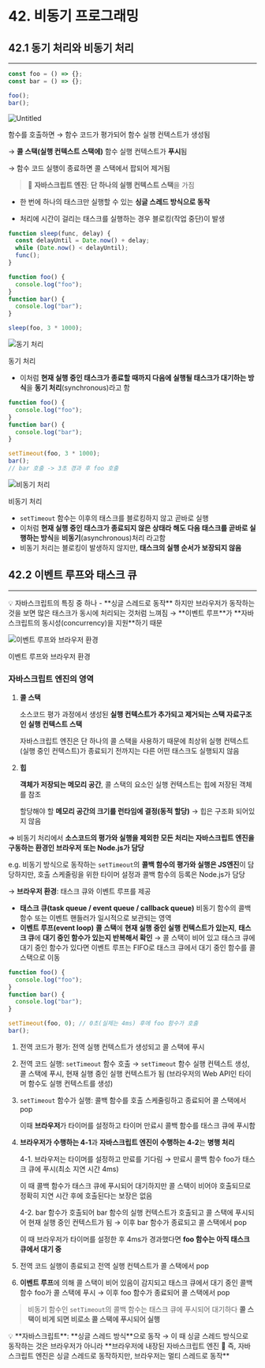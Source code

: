 # 42. 비동기 프로그래밍

## 42.1 동기 처리와 비동기 처리

---

```jsx
const foo = () => {};
const bar = () => {};

foo();
bar();
```

![Untitled](https://prod-files-secure.s3.us-west-2.amazonaws.com/7fcc553f-a6b8-4870-a93c-292d8556f276/4a84565e-ecbc-4430-9422-5d9de5ada2f9/Untitled.png)

함수를 호출하면 → 함수 코드가 평가되어 함수 실행 컨텍스트가 생성됨

→ **콜 스택(실행 컨텍스트 스택에)** 함수 실행 컨텍스트가 **푸시**됨

→ 함수 코드 실행이 종료하면 콜 스택에서 팝되어 제거됨

> 📌 **자바스크립트 엔진**: **단 하나의 실행 컨텍스트 스택**을 가짐

- 한 번에 하나의 태스크만 실행할 수 있는 **싱글 스레드 방식으로 동작**
  >
- 처리에 시간이 걸리는 태스크를 실행하는 경우 블로킹(작업 중단)이 발생

```jsx
function sleep(func, delay) {
  const delayUntil = Date.now() + delay;
  while (Date.now() < delayUntil);
  func();
}

function foo() {
  console.log("foo");
}
function bar() {
  console.log("bar");
}

sleep(foo, 3 * 1000);
```

![동기 처리](https://prod-files-secure.s3.us-west-2.amazonaws.com/7fcc553f-a6b8-4870-a93c-292d8556f276/2b25d9c8-416c-400c-982e-2d04315d9ef6/Untitled.png)

동기 처리

- 이처럼 **현재 실행 중인 태스크가 종료할 때까지 다음에 실행될 태스크가 대기하는 방식**을 **동기 처리**(synchronous)라고 함

```jsx
function foo() {
  console.log("foo");
}
function bar() {
  console.log("bar");
}

setTimeout(foo, 3 * 1000);
bar();
// bar 호출 -> 3초 경과 후 foo 호출
```

![비동기 처리](https://prod-files-secure.s3.us-west-2.amazonaws.com/7fcc553f-a6b8-4870-a93c-292d8556f276/58567316-5558-48a5-aeb6-a3470614d586/Untitled.png)

비동기 처리

- `setTimeout` 함수는 이후의 태스크를 블로킹하지 않고 곧바로 실행
- 이처럼 **현재 실행 중인 태스크가 종료되지 않은 상태라 해도 다음 태스크를 곧바로 실행하는 방식**을 **비동기**(asynchronous)처리 라고함
- 비동기 처리는 블로킹이 발생하지 않지만, **태스크의 실행 순서가 보장되지 않음**

## 42.2 이벤트 루프와 태스크 큐

---

<aside>
💡 자바스크립트의 특징 중 하나 - **싱글 스레드로 동작**
하지만 브라우저가 동작하는 것을 보면 많은 태스크가 동시에 처리되는 것처럼 느껴짐
→ **이벤트 루프**가 **자바스크립트의 동시성(concurrency)을 지원**하기 때문

</aside>

![이벤트 루프와 브라우저 환경](https://prod-files-secure.s3.us-west-2.amazonaws.com/7fcc553f-a6b8-4870-a93c-292d8556f276/8fadeb38-afda-46c7-9b85-7166d878c45b/Untitled.png)

이벤트 루프와 브라우저 환경

### 자바스크립트 엔진의 영역

1. **콜 스택**

   소스코드 평가 과정에서 생성된 **실행 컨텍스트가 추가되고 제거되는 스택 자료구조인 실행 컨텍스트 스택**

   자바스크립트 엔진은 단 하나의 콜 스택을 사용하기 때문에 최상위 실행 컨텍스트(실행 중인 컨텍스트)가 종료되기 전까지는 다른 어떤 태스크도 실행되지 않음

2. **힙**

   **객체가 저장되는 메모리 공간**, 콜 스택의 요소인 실행 컨텍스트는 힙에 저장된 객체를 참조

   할당해야 할 **메모리 공간의 크기를 런타임에 결정(동적 할당)** → 힙은 구조화 되어있지 않음

⇒ 비동기 처리에서 **소스코드의 평가와 실행을 제외한 모든 처리는 자바스크립트 엔진을 구동하는 환경인 브라우저 또는 Node.js가 담당**

e.g. 비동기 방식으로 동작하는 `setTimeout`의 **콜백 함수의 평가와 실행은 JS엔진**이 담당하지만, 호출 스케줄링을 위한 타이머 설정과 콜백 함수의 등록은 Node.js가 담당

→ **브라우저 환경**: 태스크 큐와 이벤트 루프를 제공

- **태스크 큐(task queue / event queue / callback queue)**
  비동기 함수의 콜백 함수 또는 이벤트 핸들러가 일시적으로 보관되는 영역
- **이벤트 루프(event loop)**
  **콜 스택**에 **현재 실행 중인 실행 컨텍스트가 있는지**, **태스크 큐**에 **대기 중인 함수가 있는지 반복해서 확인**
  → 콜 스택이 비어 있고 태스크 큐에 대기 중인 함수가 있다면 이벤트 루프는 FIFO로 태스크 큐에서 대기 중인 함수를 콜 스택으로 이동

```jsx
function foo() {
  console.log("foo");
}
function bar() {
  console.log("bar");
}

setTimeout(foo, 0); // 0초(실제는 4ms) 후에 foo 함수가 호출
bar();
```

1. 전역 코드가 평가: 전역 실행 컨텍스트가 생성되고 콜 스택에 푸시
2. 전역 코드 실행: `setTimeout` 함수 호출 → `setTimeout` 함수 실행 컨텍스트 생성, 콜 스택에 푸시, 현재 실행 중인 실행 컨텍스트가 됨 (브라우저의 Web API인 타이머 함수도 실행 컨텍스트를 생성)
3. `setTimeout` 함수가 실행: 콜백 함수를 호출 스케줄링하고 종료되어 콜 스택에서 pop

   이때 **브라우저**가 타이머를 설정하고 타이머 만료시 콜백 함수를 태스크 큐에 푸시함

4. **브라우저가 수행하는 4-1**과 **자바스크립트 엔진이 수행하는 4-2**는 **병행 처리**

   4-1. 브라우저는 타이머를 설정하고 만료를 기다림 → 만료시 콜백 함수 foo가 태스크 큐에 푸시(최소 지연 시간 4ms)

   이 때 콜백 함수가 태스크 큐에 푸시되어 대기하지만 콜 스택이 비어야 호출되므로 정확히 지연 시간 후에 호출된다는 보장은 없음

   4-2. bar 함수가 호출되어 bar 함수의 실행 컨텍스트가 호출되고 콜 스택에 푸시되어 현재 실행 중인 컨텍스트가 됨 → 이후 bar 함수가 종료되고 콜 스택에서 pop

   이 때 브라우저가 타이머를 설정한 후 4ms가 경과했다면 **foo 함수는 아직 태스크 큐에서 대기 중**

5. 전역 코드 실행이 종료되고 전역 실행 컨텍스트가 콜 스택에서 pop
6. **이벤트 루프**에 의해 콜 스택이 비어 있음이 감지되고 태스크 큐에서 대기 중인 콜백 함수 foo가 콜 스택에 푸시 → 이후 foo 함수가 종료되어 콜 스택에서 pop

> 비동기 함수인 `setTimeout`의 콜백 함수는 태스크 큐에 푸시되어 대기하다 **콜 스택이 비게 되면 비로소 콜 스택에 푸시되어 실행**

<aside>
💡 **자바스크립트**: **싱글 스레드 방식**으로 동작
→ 이 때 싱글 스레드 방식으로 동작하는 것은 브라우저가 아니라 **브라우저에 내장된 자바스크립트 엔진
🚨 즉, 자바스크립트 엔진은 싱글 스레드로 동작하지만, 브라우저는 멀티 스레드로 동작**

</aside>
